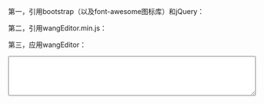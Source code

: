 第一，引用bootstrap（以及font-awesome图标库）和jQuery：
<link href="bootstrap/css/bootstrap.min.css" rel="stylesheet" />
<link href="Font-Awesome-3.2.1/css/font-awesome.min.css" rel="stylesheet" />

<script src="javascript/jquery-1.10.2.min.js" type="text/javascript"></script>
<script src="bootstrap/js/bootstrap.min.js" type="text/javascript"></script>

第二，引用wangEditor.min.js：
<script src="javascript/wangEditor-1.0.0.min.js" type="text/javascript"></script>

第三，应用wangEditor：
<div id="divEditor"></div>
<textarea id="txtCode" rows="5" cols="50" style="width:100%"></textarea>
<script type="text/javascript">
    $(function () {
      $('#divEditor').wangEditor({
        codeTargetId: 'txtCode',              //将源码存储到txtCode
        frameHeight: '200px',                 //默认值为“300px”
        initWords: '欢迎使用！请输入文字...',  //默认值为“请输入...”
        showInfo: true                        //是否显示“关于”菜单，默认显示
      });
    });
</script>
